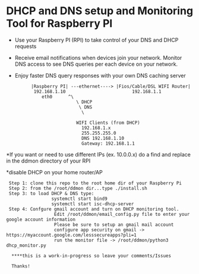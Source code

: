 # DHCP and DNS setup and Monitoring Tool for Raspberry PI
- Use your Raspberry PI (RPI) to take control of your DNS and DHCP requests
- Receive email notifications when devices join your network. Monitor DNS access to see DNS queries per each device on your       network. 
- Enjoy faster DNS query responses with your own DNS caching server
 

                                                            
            |Raspberry PI| ---ethernet----> |Fios/Cable/DSL WIFI Router|
             192.168.1.10                         192.168.1.1
                eth0      ^\
                             \ DHCP
                              \ DNS
                               \
                               
                             WIFI Clients (from DHCP)
                               192.168.1.x
                               255.255.255.0
                               DNS 192.168.1.10
                               Gateway: 192.168.1.1
                               
*If you want or need to use different IPs (ex. 10.0.0.x) do a find and replace in the ddmon directory of your RPI

*disable DHCP on your home router/AP

     Step 1: clone this repo to the root home dir of your Raspberry Pi
     Step 2: from the /root/ddmon dir...type ./install.sh
     Step 3: to load DHCP & DNS type:
                     systemctl start bind9
                     systemctl start isc-dhcp-server
     Step 4: Confgure gmail account and turn on DHCP monitoring tool. 
                      Edit /root/ddmon/email_config.py file to enter your google account information
                      Please be sure to setup an gmail mail account 
                      configure app security on gmail -> https://myaccount.google.com/lesssecureapps?pli=1
                      run the monitor file -> /root/ddmon/python3 dhcp_monitor.py
     
      ****this is a work-in-progress so leave your comments/Issues 
      
      Thanks!
